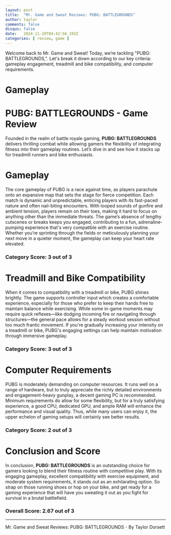 ```yaml
---
layout: post
title:  "Mr. Game and Sweat Reviews: PUBG: BATTLEGROUNDS"
author: taylor
comments: false
disqus: false
date:   2024-11-28T04:42:56.193Z
categories: [ review, game ]
---
```


Welcome back to Mr. Game and Sweat! Today, we’re tackling "PUBG: BATTLEGROUNDS,". Let's break it down according to our key criteria: gameplay engagement, treadmill and bike compatibility, and computer requirements.

# Gameplay

# PUBG: BATTLEGROUNDS - Game Review

Founded in the realm of battle royale gaming, **PUBG: BATTLEGROUNDS** delivers thrilling combat while allowing gamers the flexibility of integrating fitness into their gameplay routines. Let’s dive in and see how it stacks up for treadmill runners and bike enthusiasts.

# Gameplay

The core gameplay of PUBG is a race against time, as players parachute onto an expansive map that sets the stage for fierce competition. Each match is dynamic and unpredictable, enticing players with its fast-paced nature and often nail-biting encounters. With looped sounds of gunfire and ambient tension, players remain on their toes, making it hard to focus on anything other than the immediate threats. The game’s absence of lengthy cutscenes or breaks keeps you engaged, contributing to a fun, adrenaline-pumping experience that's very compatible with an exercise routine. Whether you’re sprinting through the fields or meticulously planning your next move in a quieter moment, the gameplay can keep your heart rate elevated. 

### Category Score: 3 out of 3

# Treadmill and Bike Compatibility

When it comes to compatibility with a treadmill or bike, PUBG shines brightly. The game supports controller input which creates a comfortable experience, especially for those who prefer to keep their hands free to maintain balance while exercising. While some in-game moments may require quick reflexes—like dodging incoming fire or navigating through structures—the general pace allows for a steady workout session without too much frantic movement. If you're gradually increasing your intensity on a treadmill or bike, PUBG's engaging settings can help maintain motivation through immersive gameplay.

### Category Score: 3 out of 3

# Computer Requirements

PUBG is moderately demanding on computer resources. It runs well on a range of hardware, but to truly appreciate the richly detailed environments and engagement-heavy gunplay, a decent gaming PC is recommended. Minimum requirements do allow for some flexibility, but for a truly satisfying experience, a good CPU, dedicated GPU, and ample RAM will enhance the performance and visual quality. Thus, while many users can enjoy it, the upper echelon of gaming setups will certainly see better results.

### Category Score: 2 out of 3

# Conclusion and Score

In conclusion, **PUBG: BATTLEGROUNDS** is an outstanding choice for gamers looking to blend their fitness routine with competitive play. With its engaging gameplay, excellent compatibility with exercise equipment, and moderate system requirements, it stands out as an exhilarating option. So strap on those running shoes or hop on your bike, and get ready for a gaming experience that will have you sweating it out as you fight for survival in a brutal battlefield. 

### Overall Score: 2.67 out of 3

---

Mr. Game and Sweat Reviews: PUBG: BATTLEGROUNDS - By Taylor Dorsett
